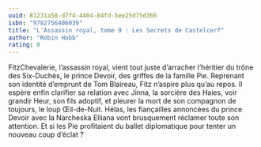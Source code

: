 ```yaml
---
uuid: 81231a58-d7f4-4404-84fd-5ee25d75d366
isbn: "9782756406039"
title: "L'Assassin royal, tome 9 : Les Secrets de Castelcerf"
author: "Robin Hobb"
rating: 8
---
```


FitzChevalerie, l’assassin royal, vient tout juste d’arracher l’héritier du trône des Six-Duchés, le prince Devoir, des griffes de la famille Pie. Reprenant son identité d’emprunt de Tom Blaireau, Fitz n’aspire plus qu’au repos. Il espère enfin clarifier sa relation avec Jinna, la sorcière des Haies, voir grandir Heur, son fils adoptif, et pleurer la mort de son compagnon de toujours, le loup Œil-de-Nuit. Hélas, les fiançailles annoncées du prince Devoir avec la Narcheska Elliana vont brusquement réclamer toute son attention. Et si les Pie profitaient du ballet diplomatique pour tenter un nouveau coup d’éclat ?
